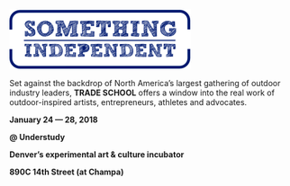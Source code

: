 <a href="http://www.somethingindependent.com/" title="A project of Something Independent" >
  <img class="intro-logo" src="/assets/si_logo_transparent.png" alt="A project of Something Independent" />
</a>

Set against the backdrop of North America’s largest gathering of outdoor industry leaders, **TRADE SCHOOL** offers a window into the real work of outdoor-inspired artists, entrepreneurs, athletes and advocates.

**January 24 &mdash; 28, 2018**

**@ Understudy**

**Denver’s experimental art & culture incubator**

**890C 14th Street (at Champa)**
